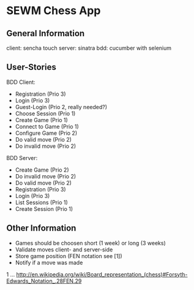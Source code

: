 # SEWM Chess App

## General Information

client: sencha touch
server: sinatra
bdd: cucumber with selenium

## User-Stories

BDD Client:
* Registration (Prio 3)
* Login (Prio 3)
* Guest-Login (Prio 2, really needed?)
* Choose Session (Prio 1)
* Create Game (Prio 1)
* Connect to Game (Prio 1)
* Configure Game (Prio 2)
* Do valid move (Prio 2)
* Do invalid move (Prio 2)

BDD Server:
* Create Game (Prio 2)
* Do invalid move (Prio 2)
* Do valid move (Prio 2)
* Registration (Prio 3)
* Login (Prio 3)
* List Sessions (Prio 1)
* Create Session (Prio 1)

## Other Information
* Games should be choosen short (1 week) or long (3 weeks)
* Validate moves client- and server-side
* Store game position (FEN notation see [1])
* Notify if a move was made


1 ... http://en.wikipedia.org/wiki/Board_representation_(chess)#Forsyth-Edwards_Notation_.28FEN.29


